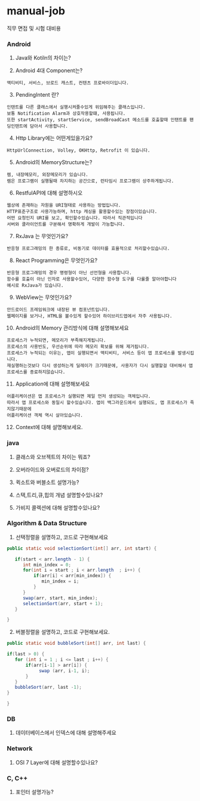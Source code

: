 # manual-job
직무 면접 및 시험 대비용  

### Android
1. Java와 Kotiln의 차이는?

2. Android 4대 Component는?
```
액티비티, 서비스, 브로드 캐스트, 컨텐츠 프로바이더입니다.
```

3. PendingIntent 란?
```
인탠트를 다른 클래스에서 실행시켜줄수있게 위임해주는 클래스입니다.
보통 Notification Alarm과 상호작용할떄, 사용됩니다.
또한 startActivity, startService, sendBroadCast 메소드를 호출할때 인탠트를 팬딩인탠트에 담아서 사용합니다.
```

4. Http Library에는 어떤게있을가요?
```
HttpUrlConnection, Volley, OKHttp, Retrofit 이 있습니다.
```

5. Android의 MemoryStructure는?
```
렘, 내장메모리, 외장메모리가 있습니다.
렘은 프로그램이 실행될때 차지하는 공간으로, 런타임시 프로그램이 상주하게됩니다.
```

6. RestfulAPI에 대해 설명하시오
```
웹상에 존재하는 자원을 URI형태로 사용하는 방법입니다.
HTTP표준구조로 사용가능하며, http 캐싱을 활용할수있는 장점이있습니다.
어떤 요청인지 URI를 보고, 확인할수있습니다. 따라서 직관적입니다
서버와 클라이언트를 구분해서 명확하게 개발이 가능합니다.
```

7. RxJava 는 무엇인가요?
```
반응형 프로그래밍의 한 종류로, 비동기로 데이터를 효율적으로 처리할수있습니다.
```

8. React Programming은 무엇인가요?
```
반응형 프로그래밍의 경우 명령형이 아닌 선언형을 사용합니다. 
함수를 호출이 아닌 인자로 사용할수있어, 다양한 함수형 도구를 다룰줄 알아야합니다
예시로 RxJava가 있습니다.
```

9. WebView는 무엇인가요?
```
안드로이드 프레임워크에 내장된 뷰 컴포넌트입니다.
웹페이지를 보거나, HTML을 볼수있게 할수있어 하이브리드앱에서 자주 사용됩니다.
```

10. Android의 Memory 관리방식에 대해 설명해보세요
```
프로세스가 누적되면, 메모리가 부족해지게됩니다.
프로세스의 사용빈도, 우선순위에 따라 메모리 확보를 위해 제거됩니다.
프로세스가 누적되는 이유는, 앱이 실행되면서 액티비티, 서비스 등이 앱 프로세스를 발생시킵니다.
재실행하는것보다 다시 생성하는게 딜레이가 크기때문에, 사용자가 다시 실행할걸 대비해서 앱 프로세스를 종료하지않습니다.
```

11. Application에 대해 설명해보세요
```
어플리케이션은 앱 프로세스가 실행되면 제일 먼저 생성되는 객체입니다.
따라서 앱 프로세스와 동일시 할수있습니다. 앱이 백그라운드에서 실행되도, 앱 프로세스가 죽지않기때문에
어플리케이션 객체 역시 살아있습니다.
```

12. Context에 대해 설명해보세요.


### java
1. 클래스와 오브젝트의 차이는 뭐죠?

1. 오버라이드와 오버로드의 차이점?

1. 퀵소트와 버블소트 설명가능?

1. 스택,트리,큐,힙의 개념 설명할수있나요?

1. 가비지 콜렉션에 대해 설명할수있나요?

### Algorithm & Data Structure
1. 선택정렬을 설명하고, 코드로 구현해보세요
```java
public static void selectionSort(int[] arr, int start) {

   if(start < arr.length - 1) {
      int min_index = 0;
      for(int i = start ; i < arr.length  ; i++) {
          if(arr[i] < arr[min_index]) {
             min_index = i;
          }
      }
      swap(arr, start, min_index);
      selectionSort(arr, start + 1);
   }

}

```

2. 버블정렬을 설명하고, 코드로 구현해보세요.
```java
public static void bubbleSort(int[] arr, int last) {

if(last > 0) {
   for (int i = 1 ; i <= last ; i++) {
       if(arr[i-1] > arr[i]) {
            swap (arr, i-1, i);
       }
   }
   bubbleSort(arr, last -1);
}

}
```

### DB
1. 데이터베이스에서 인덱스에 대해 설명해주세요

### Network
1. OSI 7 Layer에 대해 설명할수있나요?

### C, C++
1. 포인터 설명가능?











